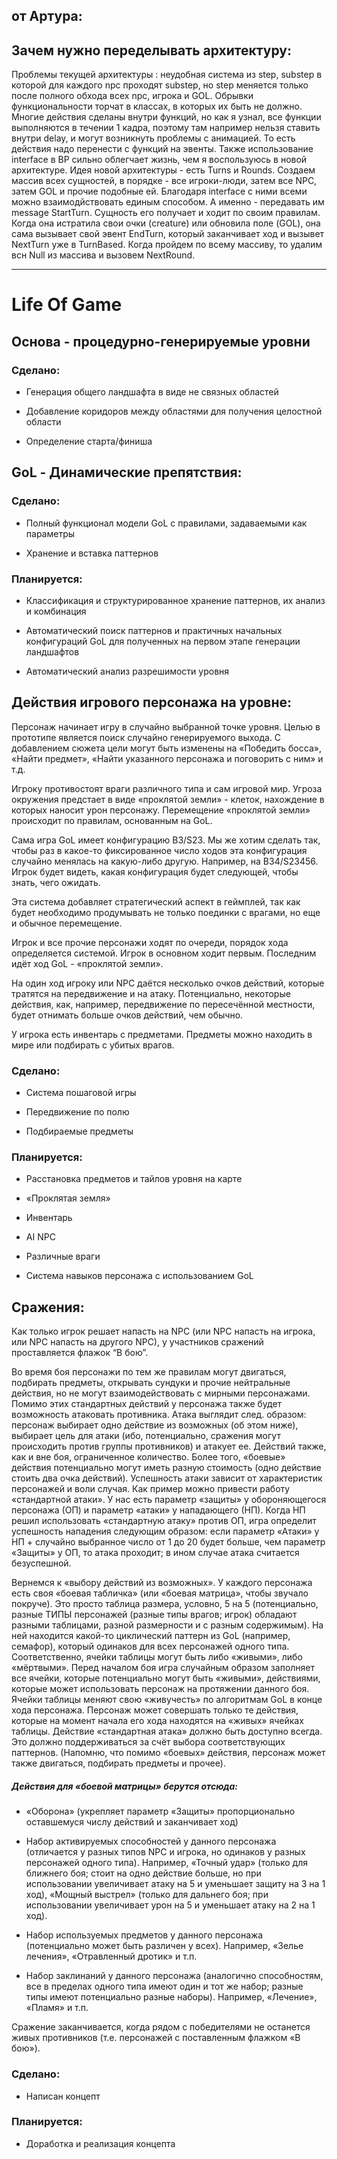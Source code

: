 ## от Артура:
## Зачем нужно переделывать архитектуру:
  Проблемы текущей архитектуры : неудобная система из step, substep в которой для каждого npc проходят substep, но step
меняется только после полного обхода всех npc, игрока и GOL. Обрывки функциональности торчат в классах, в которых их быть не 
должно. Многие действия сделаны внутри функций, но как я узнал, все функции выполняются в течении 1 кадра, поэтому там 
например нельзя ставить внутри delay, и могут возникнуть проблемы с анимацией. То есть действия надо перенести с функций на 
эвенты. Также использование interface в BP сильно облегчает жизнь, чем я воспользуюсь в новой архитектуре.
  Идея новой архитектуры - есть Turns и Rounds. Создаем массив всех сущностей, в порядке - все игроки-люди, затем все NPC, 
затем GOL и прочие подобные ей. Благодаря interface с ними всеми можно взаимодйствовать единым способом. А именно - 
передавать им message StartTurn. Сущность его получает и ходит по своим правилам. Когда она истратила свои очки (creature) 
или обновила поле (GOL), она сама вызывает свой эвент EndTurn, который заканчивает ход и вызывет NextTurn уже в TurnBased. Когда пройдем по всему массиву, то удалим всн Null из массива и вызовем NextRound.


----------------------------------------------------------------------------------------------
# Life Of Game

## Основа - процедурно-генерируемые уровни

### Сделано:

+ Генерация общего ландшафта в виде не связных областей

+ Добавление коридоров между областями для получения целостной области

+ Определение старта/финиша

  
## GoL - Динамические препятствия:

### Сделано:

+ Полный функционал модели GoL с правилами, задаваемыми как параметры

+ Хранение и вставка паттернов

### Планируется:

- Классификация и структурированное хранение паттернов, их анализ и комбинация

- Автоматический поиск паттернов и практичных начальных конфигураций GoL для полученных на первом этапе генерации ландшафтов

- Автоматический анализ разрешимости уровня

## Действия игрового персонажа на уровне:

Персонаж начинает игру в случайно выбранной точке уровня. Целью в прототипе является поиск случайно генерируемого выхода. С добавлением сюжета цели могут быть изменены на «Победить босса», «Найти предмет», «Найти указанного персонажа и поговорить с ним» и т.д.

Игроку противостоят враги различного типа и сам игровой мир. Угроза окружения предстает в виде «проклятой земли» - клеток, нахождение в которых наносит урон персонажу. Перемещение «проклятой земли» происходит по правилам, основанным на GoL.

Сама игра GoL имеет конфигурацию B3/S23. Мы же хотим сделать так, чтобы раз в какое-то фиксированное число ходов эта конфигурация случайно менялась на какую-либо другую. Например, на B34/S23456. Игрок будет видеть, какая конфигурация будет следующей, чтобы знать, чего ожидать.

Эта система добавляет стратегический аспект в геймплей, так как будет необходимо продумывать не только поединки с врагами, но еще и обычное перемещение.

Игрок и все прочие персонажи ходят по очереди, порядок хода определяется системой. Игрок в основном ходит первым. Последним идёт ход GoL - «проклятой земли».

На один ход игроку или NPC даётся несколько очков действий, которые тратятся на передвижение и на атаку. Потенциально, некоторые действия, как, например, передвижение по пересечённой местности, будет отнимать больше очков действий, чем обычно.

У игрока есть инвентарь с предметами. Предметы можно находить в мире или подбирать с убитых врагов.

### Сделано:

+ Система пошаговой игры

+ Передвижение по полю

+ Подбираемые предметы

### Планируется:

- Расстановка предметов и тайлов уровня на карте

- «Проклятая земля»

- Инвентарь

- AI NPC

- Различные враги

- Система навыков персонажа с использованием GoL

## Сражения:

Как только игрок решает напасть на NPC (или NPC напасть на игрока, или NPC напасть на другого NPC), у участников сражений проставляется флажок “В бою”.

Во время боя персонажи по тем же правилам могут двигаться, подбирать предметы, открывать сундуки и прочие нейтральные действия, но не могут взаимодействовать с мирными персонажами. Помимо этих стандартных действий у персонажа также будет возможность атаковать противника. Атака выглядит след. образом: персонаж выбирает одно действие из возможных (об этом ниже), выбирает цель для атаки (ибо, потенциально, сражения могут происходить против группы противников) и атакует ее. Действий также, как и вне боя, ограниченное количество. Более того, «боевые» действия потенциально могут иметь разную стоимость (одно действие стоить два очка действий).
Успешность атаки зависит от характеристик персонажей и воли случая. Как пример можно привести работу «стандартной атаки». У нас есть параметр «защиты» у обороняющегося персонажа (ОП) и параметр «атаки» у нападающего (НП). Когда НП решил использовать «стандартную атаку» против ОП, игра определит успешность нападения следующим образом: если параметр «Атаки» у НП + случайно выбранное число от 1 до 20 будет больше, чем параметр «Защиты» у ОП, то атака проходит; в ином случае атака считается безуспешной.

Вернемся к «выбору действий из возможных». У каждого персонажа есть своя «боевая табличка» (или «боевая матрица», чтобы звучало покруче). Это просто таблица размера, условно, 5 на 5 (потенциально, разные ТИПЫ персонажей (разные типы врагов; игрок) обладают разными таблицами, разной размерности и с разным содержимым). На ней находится какой-то циклический паттерн из GoL (например, семафор), который одинаков для всех персонажей одного типа. Соответственно, ячейки таблицы могут быть либо «живыми», либо «мёртвыми». Перед началом боя игра случайным образом заполняет все ячейки, которые потенциально могут быть «живыми», действиями, которые может использовать персонаж на протяжении данного боя. Ячейки таблицы меняют свою «живучесть» по алгоритмам GoL в конце хода персонажа. Персонаж может совершать только те действия, которые на момент начала его хода находятся на «живых» ячейках таблицы. Действие «стандартная атака» должно быть доступно всегда. Это должно поддерживаться за счёт выбора соответствующих паттернов. (Напомню, что помимо «боевых» действия, персонаж может также двигаться, подбирать предметы и прочее). 

##### Действия для «боевой матрицы» берутся отсюда:

- «Оборона» (укрепляет параметр «Защиты» пропорционально оставшемуся числу действий и заканчивает ход)

- Набор активируемых способностей у данного персонажа (отличается у разных типов NPC и игрока, но одинаков у разных персонажей одного типа). Например, «Точный удар» (только для ближнего боя; стоит на одно действие больше, но при использовании увеличивает атаку на 5 и уменьшает защиту на 3 на 1 ход), «Мощный выстрел» (только для дальнего боя; при использовании увеличивает урон на 5 и уменьшает атаку на 2 на 1 ход).

- Набор используемых предметов у данного персонажа (потенциально может быть различен у всех). Например, «Зелье лечения», «Отравленный дротик» и т.п.

- Набор заклинаний у данного персонажа (аналогично способностям, все в пределах одного типа имеют один и тот же набор; разные типы имеют потенциально разные наборы). Например, «Лечение», «Пламя» и т.п.

Сражение заканчивается, когда рядом с победителями не останется живых противников (т.е. персонажей с поставленным флажком «В бою»).

### Сделано:

+ Написан концепт

### Планируется:

- Доработка и реализация концепта



